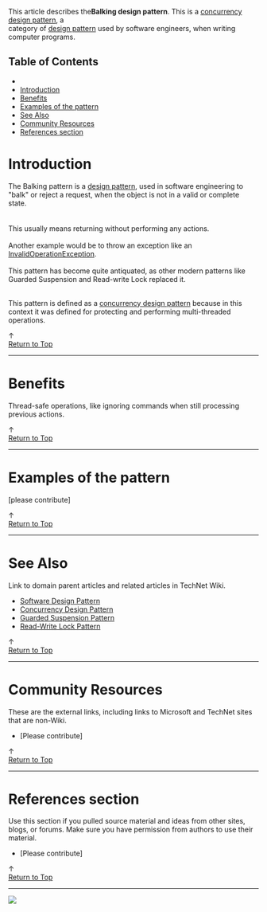 
This article describes the**Balking design pattern**. This is a [concurrency design pattern](http://social.technet.microsoft.com/wiki/contents/articles/13210.concurrency-design-pattern.aspx), a<br> category of [design pattern](http://social.technet.microsoft.com/wiki/contents/articles/13207.software-design-pattern.aspx) used by software engineers, when writing computer programs.<br>  
  

## Table of Contents



- 
- [Introduction](#Introduction)
- [Benefits](#Benefits)
- [Examples of the pattern](#Examples_of_the_pattern)
- [See Also](#See_Also)
- [Community Resources](#Community_Resources)
- [References section](#References_section)


## 

# <a name="Introduction"></a>Introduction


The Balking pattern is a [design pattern](http://social.technet.microsoft.com/wiki/contents/articles/13207.software-design-pattern.aspx), used in software engineering to "balk" or reject a request, when the object is not in a valid or complete state.<br>  
<br>This usually means returning without performing any actions.   
<br>Another example would be to throw an exception like an [<br>InvalidOperationException](http://msdn.microsoft.com/en-us/library/system.invalidoperationexception(v=vs.71).aspx).  
<br>This pattern has become quite antiquated, as other modern patterns like Guarded Suspension and Read-write Lock replaced it.  
  
<br>This pattern is defined as a [concurrency design pattern](http://social.technet.microsoft.com/wiki/contents/articles/13210.concurrency-design-pattern.aspx) because in this context it was defined for protecting and performing multi-threaded operations.



↑ [<br>Return to Top](http://social.technet.microsoft.com/wiki/contents/articles/13235.balking-design-pattern/edit.aspx#Top)


* * *

# <a name="Benefits"></a>Benefits


Thread-safe operations, like ignoring commands when still processing previous actions.











↑ [<br>Return to Top](http://social.technet.microsoft.com/wiki/contents/articles/13235.balking-design-pattern/edit.aspx#Top)


* * *

# <a name="Examples_of_the_pattern"></a>Examples of the pattern


[please contribute]











↑ [<br>Return to Top](http://social.technet.microsoft.com/wiki/contents/articles/13235.balking-design-pattern/edit.aspx#Top)


* * *

# <a name="See_Also"></a>See Also
Link to domain parent articles and related articles in TechNet Wiki.
- [Software Design Pattern](http://social.technet.microsoft.com/wiki/contents/articles/13207.software-design-pattern.aspx)
- [Concurrency Design Pattern](http://social.technet.microsoft.com/wiki/contents/articles/13210.concurrency-design-pattern.aspx)
- [Guarded Suspension Pattern](http://social.technet.microsoft.com/wiki/contents/articles/13239.guarded-suspension-design-pattern.aspx)
- [Read-Write Lock Pattern](http://social.technet.microsoft.com/wiki/contents/articles/13243.read-write-lock-design-pattern.aspx)







↑ [<br>Return to Top](http://social.technet.microsoft.com/wiki/contents/articles/13235.balking-design-pattern/edit.aspx#Top)


* * *

# <a name="Community_Resources"></a>Community Resources
These are the external links, including links to Microsoft and TechNet sites that are non-Wiki.
- [Please contribute]







↑ [<br>Return to Top](http://social.technet.microsoft.com/wiki/contents/articles/13235.balking-design-pattern/edit.aspx#Top)


* * *

# <a name="References_section"></a>References section
Use this section if you pulled source material and ideas from other sites, blogs, or forums. Make sure you have permission from authors to use their material.
- [Please contribute]











↑ [<br>Return to Top](http://social.technet.microsoft.com/wiki/contents/articles/13235.balking-design-pattern/edit.aspx#Top)


* * *
![ ](http://c.statcounter.com/8278708/0/13fc676e/1/)

